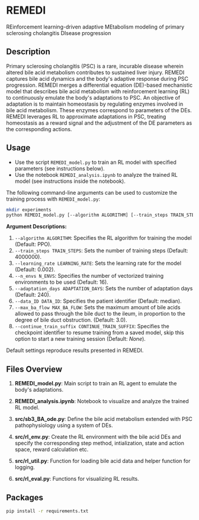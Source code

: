 # REMEDI

REinforcement learning-driven adaptive MEtabolism modeling of primary sclerosing cholangitis DIsease progression

## Description

Primary sclerosing cholangitis (PSC) is a rare, incurable disease wherein altered bile acid metabolism contributes to sustained liver injury. REMEDI captures bile acid dynamics and the body's adaptive response during PSC progression. REMEDI merges a differential equation (DE)-based mechanistic model that describes bile acid metabolism with reinforcement learning (RL) to continuously emulate the body's adaptations to PSC. An objective of adaptation is to maintain homeostasis by regulating enzymes involved in bile acid metabolism. These enzymes correspond to parameters of the DEs. REMEDI leverages RL to approximate adaptations in PSC, treating homeostasis as a reward signal and the adjustment of the DE parameters as the corresponding actions. 

## Usage

- Use the script `REMEDI_model.py` to train an RL model with specified parameters (see instructions below).
- Use the notebook `REMEDI_analysis.ipynb` to analyze the trained RL model (see instructions inside the notebook).

The following command-line arguments can be used to customize the training process with `REMEDI_model.py`:

```sh
mkdir experiments
python REMEDI_model.py [--algorithm ALGORITHM] [--train_steps TRAIN_STEPS] [--learning_rate LEARNING_RATE] [--n_envs N_ENVS] [--adaptation_days ADAPTATION_DAYS] [--data_ID DATA_ID] [--max_ba_flow MAX_BA_FLOW] [--continue_train_suffix CONTINUE_TRAIN_SUFFIX]
```

**Argument Descriptions:**

1. `--algorithm ALGORITHM`: Specifies the RL algorithm for training the model (Default: PPO).
2. `--train_steps TRAIN_STEPS`: Sets the number of training steps (Default: 4000000).
3. `--learning_rate LEARNING_RATE`: Sets the learning rate for the model (Default: 0.002).
4. `--n_envs N_ENVS`: Specifies the number of vectorized training environments to be used (Default: 16).
5. `--adaptation_days ADAPTATION_DAYS`: Sets the number of adaptation days (Default: 240).
6. `--data_ID DATA_ID`: Specifies the patient identifier (Default: median).
7. `--max_ba_flow MAX_BA_FLOW`: Sets the maximum amount of bile acids allowed to pass through the bile duct to the ileum, in proportion to the degree of bile duct obstruction. (Default: 3.0).
8. `--continue_train_suffix CONTINUE_TRAIN_SUFFIX`: Specifies the checkpoint identifier to resume training from a saved model, skip this option to start a new training session (Default: *None*).

Default settings reproduce results presented in REMEDI.

## Files Overview

1. **REMEDI_model.py**: Main script to train an RL agent to emulate the body's adaptations.

2. **REMEDI_analysis.ipynb**: Notebook to visualize and analyze the trained RL model.

3. **src/sb3_BA_ode.py**: Define the bile acid metabolism extended with PSC pathophysiology using a system of DEs.

4. **src/rl_env.py**: Create the RL environment with the bile acid DEs and specify the corresponding step method, intialization, state and action space, reward calculation etc.

6. **src/rl_util.py**: Function for loading bile acid data and helper function for logging.

5. **src/rl_eval.py**: Functions for visualizing RL results.


## Packages

```sh
pip install -r requirements.txt
```